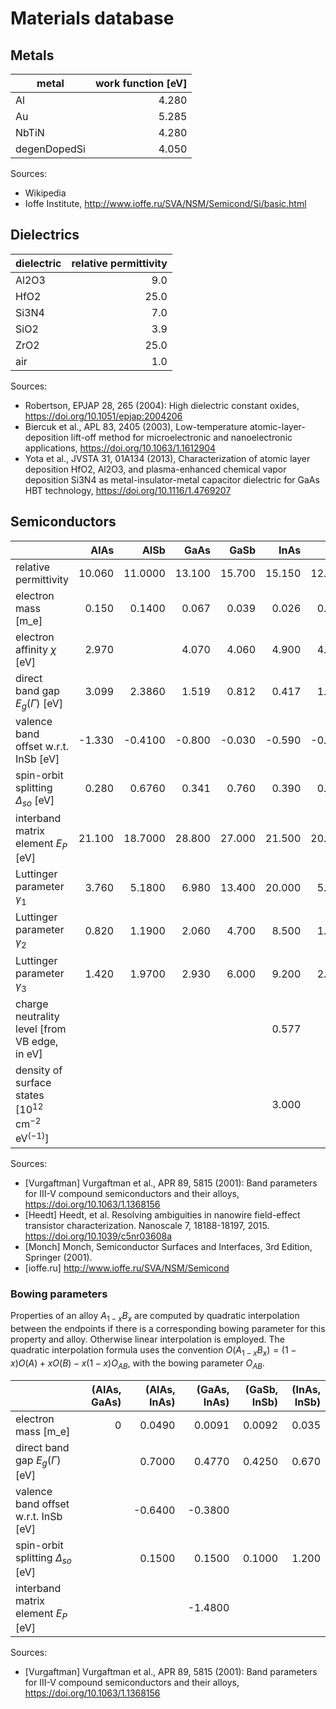 # Materials database

## Metals
|   metal    |work function [eV]|
|------------|-----------------:|
|Al          |             4.280|
|Au          |             5.285|
|NbTiN       |             4.280|
|degenDopedSi|             4.050|

Sources:
* Wikipedia
* Ioffe Institute, http://www.ioffe.ru/SVA/NSM/Semicond/Si/basic.html

## Dielectrics
|dielectric|relative permittivity|
|----------|--------------------:|
|Al2O3     |                  9.0|
|HfO2      |                 25.0|
|Si3N4     |                  7.0|
|SiO2      |                  3.9|
|ZrO2      |                 25.0|
|air       |                  1.0|

Sources:
* Robertson, EPJAP 28, 265 (2004): High dielectric constant oxides,
  https://doi.org/10.1051/epjap:2004206
* Biercuk et al., APL 83, 2405 (2003), Low-temperature atomic-layer-deposition lift-off method
  for microelectronic and nanoelectronic applications, https://doi.org/10.1063/1.1612904
* Yota et al.,  JVSTA 31, 01A134 (2013), Characterization of atomic layer deposition HfO2,
  Al2O3, and plasma-enhanced chemical vapor deposition Si3N4 as metal-insulator-metal
  capacitor dielectric for GaAs HBT technology, https://doi.org/10.1116/1.4769207

## Semiconductors
|                                                         | AlAs | AlSb  | GaAs | GaSb | InAs |  InP  | InSb |  Si  |
|---------------------------------------------------------|-----:|------:|-----:|-----:|-----:|------:|-----:|-----:|
|relative permittivity                                    |10.060|11.0000|13.100|15.700|15.150|12.5000|16.800|11.700|
|electron mass [m_e]                                      | 0.150| 0.1400| 0.067| 0.039| 0.026| 0.0795| 0.013| 1.108|
|electron affinity $\chi$ [eV]                            | 2.970|       | 4.070| 4.060| 4.900| 4.3800| 4.590| 4.050|
|direct band gap $E_g(\Gamma)$ [eV]                       | 3.099| 2.3860| 1.519| 0.812| 0.417| 1.4236| 0.235| 3.480|
|valence band offset w.r.t. InSb [eV]                     |-1.330|-0.4100|-0.800|-0.030|-0.590|-0.9400| 0.000|      |
|spin-orbit splitting $\Delta_{so}$ [eV]                  | 0.280| 0.6760| 0.341| 0.760| 0.390| 0.1080| 0.810| 0.044|
|interband matrix element $E_P$ [eV]                      |21.100|18.7000|28.800|27.000|21.500|20.7000|23.300|      |
|Luttinger parameter $\gamma_1$                           | 3.760| 5.1800| 6.980|13.400|20.000| 5.0800|34.800| 4.280|
|Luttinger parameter $\gamma_2$                           | 0.820| 1.1900| 2.060| 4.700| 8.500| 1.6000|15.500| 0.339|
|Luttinger parameter $\gamma_3$                           | 1.420| 1.9700| 2.930| 6.000| 9.200| 2.1000|16.500| 1.446|
|charge neutrality level [from VB edge, in eV]            |      |       |      |      | 0.577|       | 0.118|      |
|density of surface states [10$^{12}$ cm$^{-2}$ eV$^(-1)$]|      |       |      |      | 3.000|       | 3.000|      |

Sources:
* [Vurgaftman] Vurgaftman et al., APR 89, 5815 (2001): Band parameters for III-V compound
  semiconductors and their alloys,  https://doi.org/10.1063/1.1368156
* [Heedt] Heedt, et al. Resolving ambiguities in nanowire field-effect transistor
  characterization. Nanoscale 7, 18188-18197, 2015. https://doi.org/10.1039/c5nr03608a
* [Monch] Monch, Semiconductor Surfaces and Interfaces, 3rd Edition, Springer (2001).
* [ioffe.ru] http://www.ioffe.ru/SVA/NSM/Semicond

### Bowing parameters

Properties of an alloy $A_{1-x} B_x$ are computed by quadratic interpolation between the
endpoints if there is a corresponding bowing parameter for this property and alloy.
Otherwise linear interpolation is employed. The quadratic interpolation formula uses the
convention
    $O(A_{1-x} B_x) = (1-x) O(A) + x O(B) - x(1-x) O_{AB}$,
with the bowing parameter $O_{AB}$.

|                                       |(AlAs, GaAs)|(AlAs, InAs)|(GaAs, InAs)|(GaSb, InSb)|(InAs, InSb)|
|---------------------------------------|-----------:|-----------:|-----------:|-----------:|-----------:|
|electron mass [m_e]                    |           0|      0.0490|      0.0091|      0.0092|       0.035|
|direct band gap $E_g(\Gamma)$ [eV]     |            |      0.7000|      0.4770|      0.4250|       0.670|
|valence band offset w.r.t. InSb [eV]   |            |     -0.6400|     -0.3800|            |            |
|spin-orbit splitting $\Delta_{so}$ [eV]|            |      0.1500|      0.1500|      0.1000|       1.200|
|interband matrix element $E_P$ [eV]    |            |            |     -1.4800|            |            |

Sources:
* [Vurgaftman] Vurgaftman et al., APR 89, 5815 (2001): Band parameters for III-V compound
  semiconductors and their alloys,  https://doi.org/10.1063/1.1368156

